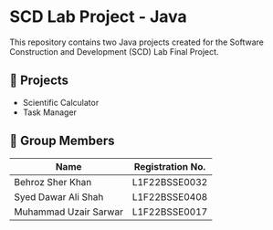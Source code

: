 # SCD Lab Project - Java

This repository contains two Java projects created for the Software Construction and Development (SCD) Lab Final Project.

## 📁 Projects
- Scientific Calculator
- Task Manager

## 👥 Group Members

| Name                   | Registration No.     |
|------------------------|----------------------|
| Behroz Sher Khan       | L1F22BSSE0032        |
| Syed Dawar Ali Shah    | L1F22BSSE0408        |
| Muhammad Uzair Sarwar  | L1F22BSSE0017        |

